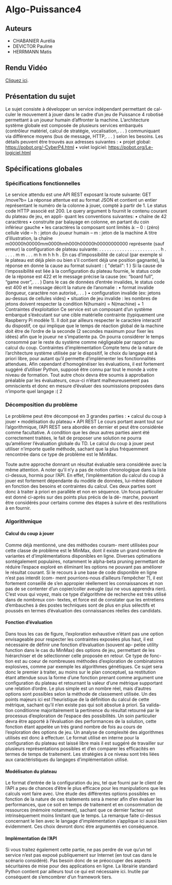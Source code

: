 # Algo-Puissance4
## Auteurs
- CHABANIER Aurélia
- DEVICTOR Pauline
- HERRMANN Matis

## Rendu Vidéo
[Cliquez ici](https://clipchamp.com/watch/m6hiROEc8A3). 

## Présentation du sujet
Le sujet consiste à développer un service indépendant permettant de cal-
culer le mouvement à jouer dans le cadre d’un jeu de Puissance 4 robotisé
permettant à un joueur humain d’affronter la machine.
L’architecture système globale est composée de plusieurs services embarqués
(contrôleur matériel, calcul de stratégie, vocalisation,. . . ) communiquant via
différence moyens (bus de message, HTTP,. . . ) selon les besoins.
Les détails peuvent être trouvés aux adresses suivantes :
• projet global: https://pobot.org/-CyberP4.html
• volet logiciel: https://pobot.org/Le-logiciel.html

## Spécifications globales
### Spécifications fonctionnelles
Le service attendu est une API REST exposant la route suivante:
GET /move?b=<board-content>
La réponse attentue est au format JSON et contient un entier représentant
le numéro de la colonne à jouer, compté à partir de 1. Le status code HTTP
associé est 200.
Le query argument b fournit le contenu courant du plateau de jeu, en appli-
quant les conventions suivantes:
• chaîne de 42 caractères
• construite par balayage en colonne, en partant du coin inférieur gauche
• les caractères la composant sont limités à:
– 0 : (zéro) cellule vide
– h : jeton du joueur humain
– m : jeton de la machine
A titre d’illustration, la chaîne m00000h00000mm0000hmh000h00000h00000000000
représente (sauf erreur) la configuration de plateau suivante:
. . . . . . .
. . . . . . .
. . . . . . .
. . . h . . .
. . m m . . .
m h m h h h .
En cas d’impossibilité de calcul (par exemple si le plateau est déjà plein ou
bien s’il contient déjà une position gagnante), la réponse en donne la cause
au format suivant :
{
"detail": <message>
1
}
Si la cause de l’impossibilité est liée à la configuration du plateau fournie, le
status code de la réponse est 422 et le message précise la cause (ex: “board
full”, “game over”,. . . )
Dans le cas de données d’entrée invalides, le status code est 400 et le
message décrit la nature de l’anomalie :
• format invalide (longueur, caractère non autorisé,. . . )
• configuration invalide (ex: jetons au-dessus de cellules vides)
• situation de jeu invalide : les nombres de jetons doivent respecter la
condition N(humain) = N(machine) + 1
Contraintes d’exploitation
Ce service est un composant d’un système embarqué s’éxécutant sur une
cible matérielle contrainte (typiquement une Raspberry Pi modèle 
1).
Il doit par ailleurs respecter le caractère interactif du dispostif, ce qui implique
que le temps de réaction global de la machine doit être de l’ordre de la
seconde (2 secondes maximum pour fixer les idées) afin que le joueur ne
s’impatiente pa. On pourra considérer le temps consommé par le reste du
système comme négligeable par rapport au calcul du coup.
Contraintes d’implémentation
Compte tenu de la nature de l’architecture système utilisée par le dispositif, le
choix du langage est à priori libre, pour autant qu’il permette d’implémenter
les fonctionnalités attendues.
Afin cependant d’homogénéiser les évaluations, il est fortement suggéré
d’utiliser Python, supposé être connu par tout le monde à votre niveau de
formation. Tout autre choix devra être soumis à approbation préalable par les
évaluateurs, ceux-ci n’étant malheureusement pas omniscients et donc en
mesure d’évaluer des soumissions proposées dans n’importe quel langage :(
2
### Décomposition du problème
Le problème peut être décomposé en 3 grandes parties :
• calcul du coup à jouer
• modélisation du plateau
• API REST
Le cours portant avant tout sur l’algorithmique, l’API REST sera abordée en
dernier et peut être considérée comme facultative. A condition que les deux
autres parties aient été correctement traitées, le fait de proposer une solution
ne pourra qu’améliorer l’évaluation globale du TD.
Le calcul du coup à jouer peut utiliser n’importe quelle méthode, sachant que
la plus fréquemment rencontrée dans ce type de problème est le MinMax.

Toute autre approche donnant un résultat évaluable sera considérée avec la
même attention.
A noter qu’il n’y a pas de notion chronologique dans la liste ci-dessus, hormis
pour l’API. En effet, l’implémentation du calcul du coup à jouer est fortement
dépendante du modèle de données, lui-même élaboré en fonction des besoins
et contraintes du calcul. Ces deux parties sont donc à traiter à priori en
parallèle et non en séquence.
Un focus particulier est donné ci-après sur des points plus précis de la dé-
marche, pouvant être considérés pour certains comme des étapes à suivre et
des restitutions à en fournir.
### Algorithmique
#### Calcul du coup à jouer 
Comme déjà mentionné, une des méthodes couram-
ment utilisées pour cette classe de problème est le MinMax, dont il existe
un grand nombre de variantes et d’implémentations disponibles en ligne.
Diverses optimations sontégalement populaires, notamment le alpha-beta
pruning permettant de réduire l’espace exploré en éliminant les options ne
pouvant pas améliorer le résultat courant.
Si le recours à une base de code disponible en ligne n’est pas interdit (com-
ment pourrions-nous d’ailleurs l’empêcher ?), il est fortement conseillé de
s’en appropier réellement les connaissances et non pas de se contenter d’un
copier/coller aveugle (qui ne vous apprendra rien). C’est vous qui voyez, mais
ce type d’algorithme de recherche est très utilisé dans de nombreux con-
textes, et force est de constater que les entretiens d’embauches à des postes
techniques sont de plus en plus sélectifs et poussés en termes d’évaluation
des connaissances réelles des candidats.
#### Fonction d’évaluation 
Dans tous les cas de figure, l’exploration exhaustive
n’étant pas une option envisageable pour respecter les contraintes exposées
plus haut, il est nécessaire de définir une fonction d’évaluation (souvent ap-
pelée utility function dans le cas du MinMax) des options de jeu, permettant de
les hiérarchiser et de sélectionner celle proposée en retour. Ce type de fonc-
tion est au coeur de nombreuses méthodes d’exploration de combinatoires
explosives, comme par exemple les algorithmes génétiques.
Ce sujet sera donc le premier à traiter, au moins sur le plan conceptuel,
sa restitution étant attendue sous la forme d’une fonction prenant comme
argument une configuration du plateau et retournant la valeur d’une métrique
supportant une relation d’ordre. Le plus simple est un nombre réel, mais
d’autres options sont possibles selon la méthode de classement utilisée.
Un des points majeurs ici est l’heuristique de la définition du calcul de cette
métrique, sachant qu’il n’en existe pas qui soit absolue à priori. Sa valida-
tion conditionne majoritairement la pertinence du résultat retourné par le
processus d’exploration de l’espace des possibilités.
Un soin particulier devra être apporté à l’évaluation des performances de la
solution, cette fonction étant appelée un très grand nombre de fois au cours
de l’exploration des options de jeu. Un analyse de complexité des algorithmes
utilisés est donc à effectuer.
Le format utilisé en interne pour la configuration du plateau est laissé libre
mais il est suggéré de travailler sur plusieurs représentations possibles et d’en
comparer les efficacités en termes de temps de traitement. Les stratégies à
ce niveau sont très liées aux caractéristiques du langages d’implémentation
utilisé.
#### Modélisaton du plateau
Le format d’entrée de la configuration du jeu, tel que fourni par le client de
l’API a peu de chances d’être le plus efficace pour les manipulations que
les calculs vont faire avec. Une étude des différentes options possibles en
fonction de la nature de ces traitements sera à mener afin d’en évaluer
les performances, que ce soit en temps de traitement et en consommation
de ressources (mémoire notamment), sachant que ce dernier facteur est
intrinsèquement moins limitant que le temps.
La remarque faite ci-dessus concernant le lien avec le langage d’implémentation
s’applique ici aussi bien évidemment. Ces choix devront donc être argumentés
en conséquence.
#### Implémentation de l’API
Si vous traitez également cette partie, ne pas perdre de vue qu’un tel service
n’est pas exposé publiquement sur Internet (en tout cas dans le scénario
considéré). Pas besoin donc de se préoccuper des aspects sécuritaires de
mise pour des applications en ligne.
La librairie standard Python contient par ailleurs tout ce qui est nécessaire ici.
Inutile par conséquent de s’emcombrer d’un framework tiers.
